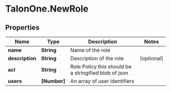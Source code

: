 # TalonOne.NewRole

## Properties

Name | Type | Description | Notes
------------ | ------------- | ------------- | -------------
**name** | **String** | Name of the role | 
**description** | **String** | Description of the role | [optional] 
**acl** | **String** | Role Policy this should be a stringified blob of json | 
**users** | **[Number]** | An array of user identifiers | 


